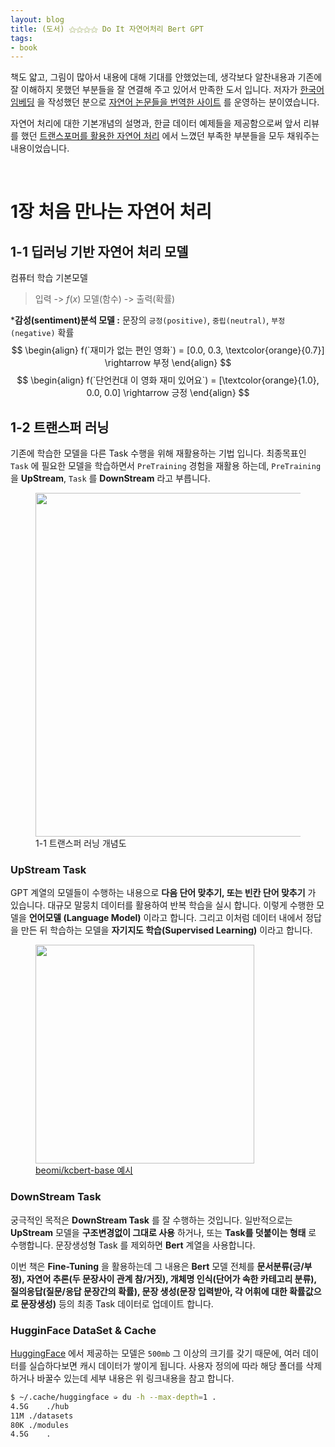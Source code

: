 ```yaml
---
layout: blog
title: (도서) ⚝⚝⚝⚝ Do It 자연어처리 Bert GPT
tags:
- book
---
```


책도 얇고, 그림이 많아서 내용에 대해 기대를 안했었는데, 생각보다 알찬내용과 기존에 잘 이해하지 못했던 부분들을 잘 연결해 주고 있어서 만족한 도서 입니다. 저자가 [한국어 임베딩](https://product.kyobobook.co.kr/detail/S000001804861) 을 작성했던 분으로 [자연어 논문들을 번역한 사이트](https://ratsgo.github.io/nlpbook) 를 운영하는 분이였습니다. 

자연어 처리에 대한 기본개념의 설명과, 한글 데이터 예제들을 제공함으로써 앞서 리뷰를 했던 [트랜스포머를 활용한 자연어 처리](https://product.kyobobook.co.kr/detail/S000200330771) 에서 느꼈던 부족한 부분들을 모두 채워주는 내용이었습니다. 

<br/>

# 1장 처음 만나는 자연어 처리
## 1-1 딥러닝 기반 자연어 처리 모델
컴퓨터 학습 기본모델
> 입력 -> $f(x)$ 모델(함수) -> 출력(확률)

***감성(sentiment)분석 모델 :** 문장의 `긍정(positive)`, `중립(neutral)`, `부정(negative)` 확률  
$$
\begin{align}
f(`재미가 없는 편인 영화`) = [0.0, 0.3, \textcolor{orange}{0.7}] \rightarrow 부정
\end{align}
$$
$$
\begin{align}
f(`단언컨대 이 영화 재미 있어요`) = [\textcolor{orange}{1.0}, 0.0, 0.0] \rightarrow 긍정
\end{align}
$$

## 1-2 트랜스퍼 러닝
기존에 학습한 모델을 다른 Task 수행을 위해 재활용하는 기법 입니다. 최종목표인 `Task` 에 필요한 모델을 학습하면서 `PreTraining` 경험을 재활용 하는데, `PreTraining` 을 **<span style="color:var(--strong);">UpStream</span>**, `Task` 를 **<span style="color:var(--strong);">DownStream</span>** 라고 부릅니다.
<figure class="align-center">
  <img width="550px" src="{{site.baseurl}}/assets/ml/downstream_tasks.drawio.png">
  <figcaption>1-1 트랜스퍼 러닝 개념도</figcaption>
</figure>

### UpStream Task
GPT 계열의 모델들이 수행하는 내용으로 **<span style="color:var(--strong);">다음 단어 맞추기, 또는 빈칸 단어 맞추기</span>** 가 있습니다. 대규모 말뭉치 데이터를 활용하여 반복 학습을 실시 합니다. 이렇게 수행한 모델을 **<span style="color:var(--strong);">언어모델 (Language Model)</span>** 이라고 합니다. 그리고 이처럼 데이터 내에서 정답을 만든 뒤 학습하는 모델을 **<span style="color:var(--strong);">자기지도 학습(Supervised Learning)</span>** 이라고 합니다.

<a href="https://huggingface.co/beomi/kcbert-base">
<figure class="align-center">
  <img 
    width="350px" src="{{site.baseurl}}/assets/ml/beomi-mask.png">
  <figcaption>beomi/kcbert-base 예시</figcaption>
</figure>
</a>

### DownStream Task
궁극적인 목적은 **DownStream Task** 를 잘 수행하는 것입니다. 일반적으로는 **UpStream** 모델을 **<span style="color:var(--strong);">구조변경없이 그대로 사용</span>** 하거나, 또는 **<span style="color:var(--strong);">Task를 덧붙이는 형태</span>** 로 수행합니다. 문장생성형 Task 를 제외하면 **Bert** 계열을 사용합니다. 

이번 책은 **<span style="color:var(--strong);">Fine-Tuning</span>** 을 활용하는데 그 내용은 **Bert** 모델 전체를 **<span style="color:var(--strong);">문서분류(긍/부정), 자연어 추론(두 문장사이 관계 참/거짓), 개체명 인식(단어가 속한 카테고리 분류), 질의응답(질문/응답 문장간의 확률), 문장 생성(문장 입력받아, 각 어휘에 대한 확률값으로 문장생성)</span>** 등의 최종 Task 데이터로 업데이트 합니다.

### HugginFace DataSet & Cache
[HuggingFace](https://huggingface.co/docs/datasets/cache) 에서 제공하는 모델은 `500mb` 그 이상의 크기를 갖기 때문에, 여러 데이터를 실습하다보면 캐시 데이터가 쌓이게 됩니다. 사용자 정의에 따라 해당 폴더를 삭제하거나 바꿀수 있는데 세부 내용은 위 링크내용을 참고 합니다.

```bash
$ ~/.cache/huggingface ➭ du -h --max-depth=1 .
4.5G	./hub
11M	./datasets
80K	./modules
4.5G	.
```
